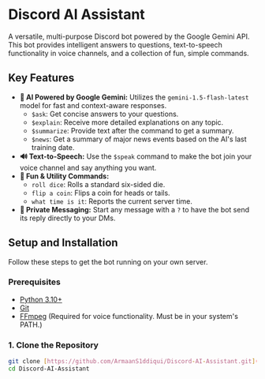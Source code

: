 # Discord AI Assistant

A versatile, multi-purpose Discord bot powered by the Google Gemini API. This bot provides intelligent answers to questions, text-to-speech functionality in voice channels, and a collection of fun, simple commands.

## Key Features

- **🤖 AI Powered by Google Gemini:** Utilizes the `gemini-1.5-flash-latest` model for fast and context-aware responses.
  - `$ask`: Get concise answers to your questions.
  - `$explain`: Receive more detailed explanations on any topic.
  - `$summarize`: Provide text after the command to get a summary.
  - `$news`: Get a summary of major news events based on the AI's last training date.
- **🔊 Text-to-Speech:** Use the `$speak` command to make the bot join your voice channel and say anything you want.
- **🎲 Fun & Utility Commands:**
  - `roll dice`: Rolls a standard six-sided die.
  - `flip a coin`: Flips a coin for heads or tails.
  - `what time is it`: Reports the current server time.
- **🤫 Private Messaging:** Start any message with a `?` to have the bot send its reply directly to your DMs.

## Setup and Installation

Follow these steps to get the bot running on your own server.

### Prerequisites

- [Python 3.10+](https://www.python.org/downloads/)
- [Git](https://git-scm.com/downloads/)
- [FFmpeg](https://ffmpeg.org/download.html) (Required for voice functionality. Must be in your system's PATH.)

### 1. Clone the Repository

```bash
git clone [https://github.com/ArmaanS1ddiqui/Discord-AI-Assistant.git](https://github.com/ArmaanS1ddiqui/Discord-AI-Assistant.git)
cd Discord-AI-Assistant
```
